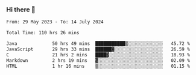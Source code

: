 ### Hi there 👋

<!--START_SECTION:waka-->

```txt
From: 29 May 2023 - To: 14 July 2024

Total Time: 110 hrs 26 mins

Java             50 hrs 49 mins  ███████████▒░░░░░░░░░░░░░   45.72 %
JavaScript       29 hrs 33 mins  ██████▓░░░░░░░░░░░░░░░░░░   26.59 %
C                21 hrs 2 mins   ████▓░░░░░░░░░░░░░░░░░░░░   18.93 %
Markdown         2 hrs 19 mins   ▓░░░░░░░░░░░░░░░░░░░░░░░░   02.09 %
HTML             1 hr 16 mins    ▒░░░░░░░░░░░░░░░░░░░░░░░░   01.15 %
```

<!--END_SECTION:waka-->
<!--
**the-beef-calculator/the-beef-calculator** is a ✨ _special_ ✨ repository because its `README.md` (this file) appears on your GitHub profile.

Here are some ideas to get you started:

- 🔭 I’m currently working on ...
- 🌱 I’m currently learning ...
- 👯 I’m looking to collaborate on ...
- 🤔 I’m looking for help with ...
- 💬 Ask me about ...
- 📫 How to reach me: ...
- 😄 Pronouns: ...
- ⚡ Fun fact: ...
-->
